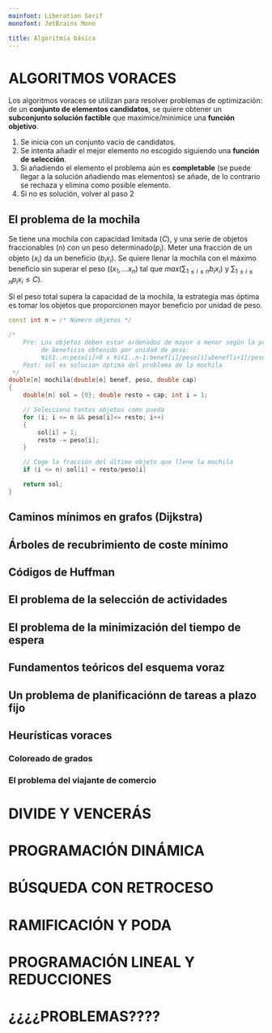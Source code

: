 ```yaml
---
mainfont: Liberation Serif
monofont: JetBrains Mono

title: Algoritmia básica
---
```


# ALGORITMOS VORACES

Los algoritmos voraces se utilizan para resolver problemas de optimización: de un **conjunto de elementos candidatos**, se quiere obtener un **subconjunto solución factible** que maximice/minimice una **función objetivo**.

1. Se inicia con un conjunto vacío de candidatos.
2. Se intenta añadir el mejor elemento no escogido siguiendo una **función de selección**.
3. Si añadiendo el elemento el problema aún es **completable** (se puede llegar a la solución añadiendo mas elementos) se añade, de lo contrario se rechaza y elimina como posible elemento.
4. Si no es solución, volver al paso 2

## El problema de la mochila

Se tiene una mochila con capacidad limitada ($C$), y una serie de objetos fraccionables ($n$) con un peso determinado($p_i$). Meter una fracción de un objeto ($x_i$) da un beneficio ($b_ix_i$). Se quiere llenar la mochila con el máximo beneficio sin superar el peso ($(x_1,...x_n)$ tal que $max(\sum_{1\le i \le n}b_ix_i)$ y $\sum_{1\le i \le n}p_ix_i\le C$).

Si el peso total supera la capacidad de la mochila, la estrategia mas óptima es tomar los objetos que proporcionen mayor beneficio por unidad de peso.

```cpp
const int n = /* Número objetos */

/* 
    Pre: Los objetos deben estar ordenados de mayor a menor según la proporción 
         de beneficio obtenido por unidad de peso:
         ∀i∈1..n:peso[i]>0 ∧ ∀i∈1..n-1:benef[i]/peso[i]≥benef[i+1]/peso[i+1]
    Post: sol es solución óptima del problema de la mochila
 */  
double[n] mochila(double[n] benef, peso, double cap) 
{
    double[n] sol = {0}; double resto = cap; int i = 1;

    // Selecciona tantos objetos como pueda
    for (i; i <= n && peso[i]<= resto; i++) 
    {
        sol[i] = 1;
        resto -= peso[i];
    }

    // Coge la fracción del último objeto que llene la mochila
    if (i <= n) sol[i] = resto/peso[i]

    return sol;
}
```

## Caminos mínimos en grafos (Dijkstra)

## Árboles de recubrimiento de coste mínimo

## Códigos de Huffman

## El problema de la selección de actividades

## El problema de la minimización del tiempo de espera

## Fundamentos teóricos del esquema voraz

## Un problema de planificaciónn de tareas a plazo fijo

## Heurísticas voraces

### Coloreado de grados

### El problema del viajante de comercio

# DIVIDE Y VENCERÁS

# PROGRAMACIÓN DINÁMICA

# BÚSQUEDA CON RETROCESO

# RAMIFICACIÓN Y PODA

# PROGRAMACIÓN LINEAL Y REDUCCIONES

# ¿¿¿¿PROBLEMAS????